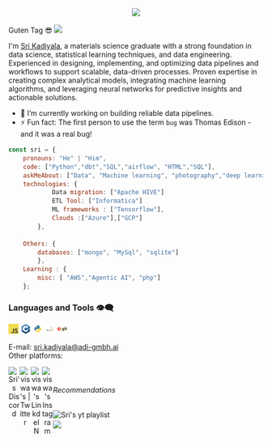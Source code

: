 
<p align="center">
<img src="![cat-work-in-progress](https://github.com/user-attachments/assets/ee795883-3bcc-4176-be0a-c22f62cad1d5)"  />
</p>

Guten Tag :sunglasses: <img src="https://media.giphy.com/media/hvRJCLFzcasrR4ia7z/giphy.gif" width="25px"> 

I'm [Sri Kadiyala](https://www.linkedin.com/in/sri-bharadwaj-kadiyala-4576b7176/), a materials science graduate with a strong foundation in data science, statistical learning techniques, and data engineering. Experienced in designing, implementing, and optimizing data pipelines and workflows to support scalable, data-driven processes. Proven expertise in creating complex analytical models, integrating machine learning algorithms, and leveraging neural networks for predictive insights and actionable solutions.



- 🔭 I’m currently working on building reliable data pipelines.
- ⚡ Fun fact: The first person to use the term `bug` was Thomas Edison - and it was a real bug!

```javascript
const sri = {
    pronouns: "He" | "Him",
    code: ["Python","dbt","SQL","airflow", "HTML","SQL"],
    askMeAbout: ["Data", "Machine learning", "photography","deep learning","open-cv"],
    technologies: {
            Data migration: ["Apache HIVE"]
            ETL Tool: ["Informatica"]
            ML frameworks : ["Tensorflow"],
            Clouds :["Azure"],["GCP"]
        },

    Others: {
        databases: ["mongo", "MySql", "sqlite"]
        },
    Learning : {    
        misc: [ "AWS","Agentic AI", "php"]
    };
   ```


### Languages and Tools :eye_speech_bubble: 
<code><img height="20" src="https://raw.githubusercontent.com/github/explore/80688e429a7d4ef2fca1e82350fe8e3517d3494d/topics/javascript/javascript.png"></code>
<code><img height="20" src="https://raw.githubusercontent.com/github/explore/80688e429a7d4ef2fca1e82350fe8e3517d3494d/topics/cpp/cpp.png"></code>
<code><img height="20" src="https://raw.githubusercontent.com/github/explore/80688e429a7d4ef2fca1e82350fe8e3517d3494d/topics/python/python.png"></code>
<code><img height="20" src="https://raw.githubusercontent.com/github/explore/80688e429a7d4ef2fca1e82350fe8e3517d3494d/topics/mysql/mysql.png"></code>
<code><img height="20" src="https://raw.githubusercontent.com/github/explore/80688e429a7d4ef2fca1e82350fe8e3517d3494d/topics/git/git.png"></code>


E-mail: [sri.kadiyala@adi-gmbh.ai](mailto:sri.kadiyala@adi-gmbh.ai)\
Other platforms:
<br>
<p align="center">
<a href="discordapp.com/users/692334715956363264">
  <img align="left" alt="Sri's Discord" width="22px" src="https://cdn.jsdelivr.net/npm/simple-icons@v3/icons/discord.svg" />
</a>
<a href="https://x.com/shrikads">
  <img align="left" alt=" viswa's | Twitter" width="22px" src="https://cdn.jsdelivr.net/npm/simple-icons@v3/icons/twitter.svg" />
</a>
<a href="https://www.linkedin.com/in/sri-bharadwaj-kadiyala-4576b7176/">
  <img align="left" alt="viswa's LinkdeIN" width="22px" src="https://cdn.jsdelivr.net/npm/simple-icons@v3/icons/linkedin.svg" />
</a>
<a href="https://www.instagram.com/bharadwajsri/?hl=en">
  <img align="left" alt="viswa's Instagram" width="22px" src="https://cdn.jsdelivr.net/npm/simple-icons@v3/icons/instagram.svg" />
</a>
</p>

<br>

###### Recommendations
<a href="https://youtube.com/playlist?list=PLR7yrLMHm11Xv2FOeHtuhern2tYm_Yd0H&si=IDyaLjHDgMFfoohl" title='fall of civilizations'>
    <img align="left" alt="Sri's yt playlist" src="https://www.flaticon.com/free-icon/youtube_5968852?term=youtube&page=1&position=12&origin=tag&related_id=5968852" />
</a>
</br>
<img align="center" src="(https://github.com/srikads/srikads/blob/main/cat-work-in-progress.gif)" />
